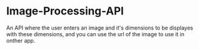 # Image-Processing-API
An API where the user enters an image and it's dimensions to be displayes with these dimensions, and you can use the url of the image to use it in onther app.
